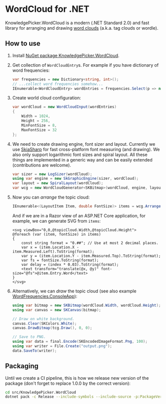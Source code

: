 # WordCloud for .NET

KnowledgePicker.WordCloud is a modern (.NET Standard 2.0) and fast library for
arranging and drawing [word
clouds](https://knowledgepicker.com/t/427/tag-word-cloud) (a.k.a. tag clouds or
wordle).

## How to use

1. Install [NuGet package
   KnowledgePicker.WordCloud](https://www.nuget.org/packages/KnowledgePicker.WordCloud/).
2. Get collection of `WordCloudEntry`s. For example if you have dictionary of word frequencies:

   ```cs
   var frequencies = new Dictionary<string, int>();
   // ...collect word frequencies somehow...
   IEnumerable<WordCloudEntry> wordEntries = frequencies.Select(p => new WordCloudEntry(p.Key, p.Value));
   ```

3. Create world cloud configuration:

   ```cs
   var wordCloud = new WordCloudInput(wordEntries)
   {
       Width = 1024,
       Height = 256,
       MinFontSize = 8,
       MaxFontSize = 32
   };
   ```

4. We need to create drawing engine, font sizer and layout. Currently we use
   [SkiaSharp](https://github.com/mono/SkiaSharp) for fast cross-platform font
   measuring (and drawing). We also only support logarithmic font sizes and
   spiral layout. All these things are implemented in a generic way and can be
   easily extended (contributions are welcome).

   ```cs
   var sizer = new LogSizer(wordCloud);
   using var engine = new SkGraphicEngine(sizer, wordCloud);
   var layout = new SpiralLayout(wordCloud);
   var wcg = new WordCloudGenerator<SKBitmap>(wordCloud, engine, layout);
   ```

5. Now you can *arrange* the topic cloud:

   ```cs
   IEnumerable<(LayoutItem Item, double FontSize)> items = wcg.Arrange();
   ```

   And if we are in a Razor view of an ASP.NET Core application, for example, we
   can generate SVG from `items`:

   ```cshtml
   <svg viewBox="0,0,@topicCloud.Width,@topicCloud.Height">
   @foreach (var (item, fontSize) in items)
   {
       const string format = "0.##"; // Use at most 2 decimal places.
       var x = (item.Location.X - item.Measured.Left).ToString(format);
       var y = (item.Location.Y - item.Measured.Top).ToString(format);
       var fs = fontSize.ToString(format);
       var delay = (index * 0.03).ToString(format);
       <text transform="translate(@x, @y)" font-size="@fs">@item.Entry.Word</text>
   }
   </svg>
   ```

6. Alternatively, we can *draw* the topic cloud (see also example
   [WordFrequencies.ConsoleApp](examples/WordFrequency.ConsoleApp)):

   ```cs
   using var bitmap = new SKBitmap(wordCloud.Width, wordCloud.Height);
   using var canvas = new SKCanvas(bitmap);

   // Draw on white background.
   canvas.Clear(SKColors.White);
   canvas.DrawBitmap(tcg.Draw(), 0, 0);

   // Save to PNG.
   using var data = final.Encode(SKEncodedImageFormat.Png, 100);
   using var writer = File.Create("output.png");
   data.SaveTo(writer);
   ```

## Packaging

Until we create a CI pipeline, this is how we release new version of the package
(don't forget to replace 1.0.0 by the correct version):

```bash
cd src/KnowledgePicker.WordCloud
dotnet pack -c Release --include-symbols --include-source -p:PackageVersion=1.0.0
```
